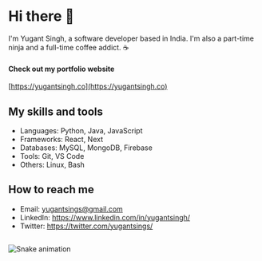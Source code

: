 # Hi there 👋

I'm Yugant Singh, a software developer based in India. I'm also a part-time ninja and a full-time coffee addict. ☕

#### Check out my portfolio website

[https://yugantsingh.co](https://yugantsingh.co)

## My skills and tools

- Languages: Python, Java, JavaScript
- Frameworks: React, Next
- Databases: MySQL, MongoDB, Firebase
- Tools: Git, VS Code
- Others: Linux, Bash

## How to reach me

- Email: yugantsings@gmail.com
- LinkedIn: https://www.linkedin.com/in/yugantsingh/
- Twitter: https://twitter.com/yugantsings/





<!-- Add icons for the languages and tools you use here -->
##
 
<div> 
 
  ![Snake animation](https://github.com/yugantsingh/yugantsingh/blob/output/github-contribution-grid-snake.svg)
 
</div>
